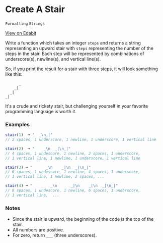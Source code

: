 # Create A Stair

`Formatting` `Strings`

[View on Edabit](https://edabit.com/challenge/T7JtSyrTWoDkndGLm)

Write a function which takes an integer `steps` and returns a string representing an upward stair with `steps` representing the number of the steps in the stair. Each step will be represented by combinations of underscore(s), newline(s), and vertical line(s).

So, if you print the result for a stair with three steps, it will look something like this:

```
      _
    _|
  _|
_|
```

It's a crude and rickety stair, but challenging yourself in your favorite programming language is worth it.

### Examples

```js
stair(1)  ➞ "  _\n_|"
// 2 spaces, 1 underscore, 1 newline, 1 underscore, 1 vertical line

stair(2)  ➞ "    _\n  _|\n_|"
// 4 spaces, 1 undescore, 1 newline, 2 spaces, 1 underscore,
// 1 vertical line, 1 newline, 1 underscore, 1 vertical line

stair(3) ➞ "      _\n    _|\n  _|\n_|"
// 6 spaces, 1 undescore, 1 newline, 4 spaces, 1 underscore,
// 1 vertical line, 1 newline, 2 spaces, ...

stair(4) ➞ "        _\n      _|\n    _|\n  _|\n_|"
// 8 spaces, 1 undescore, 1 newline, 6 spaces, 1 underscore,
// 1 vertical line,  ...
```

### Notes

- Since the stair is upward, the beginning of the code is the top of the stair.
- All numbers are positive.
- For zero, return `___` (three underscores).

